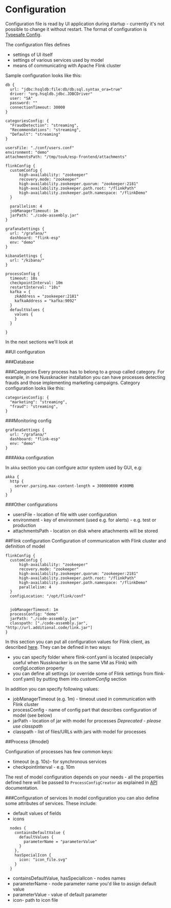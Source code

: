 Configuration
=============

Configuration file is read by UI application during startup - currently it's not possible to change it without restart.
The format of configuration is [Typesafe Config](https://github.com/typesafehub/config).

The configuration files defines
* settings of UI itself
* settings of various services used by model
* means of communicating with Apache Flink cluster

Sample configuration looks like this:
```config
db {
  url: "jdbc:hsqldb:file:db/db;sql.syntax_ora=true"
  driver: "org.hsqldb.jdbc.JDBCDriver"
  user: "SA"
  password: ""
  connectionTimeout: 30000
}

categoriesConfig: {
  "FraudDetection": "streaming",
  "Recommendations": "streaming",
  "Default": "streaming"
}

usersFile: "./conf/users.conf"
environment: "demo"
attachmentsPath: "/tmp/touk/esp-frontend/attachments"

flinkConfig {
  customConfig {
      high-availability: "zookeeper"
      recovery.mode: "zookeeper"
      high-availability.zookeeper.quorum: "zookeeper:2181"
      high-availability.zookeeper.path.root: "/flinkPath"
      high-availability.zookeeper.path.namespace: "/flinkDemo"
  }  

  parallelism: 4
  jobManagerTimeout: 1m
  jarPath: "./code-assembly.jar"
}

grafanaSettings {
  url: "/grafana/"
  dashboard: "flink-esp"
  env: "demo"
}

kibanaSettings {
  url: "/kibana/"
}

processConfig {
  timeout: 10s
  checkpointInterval: 10m
  restartInterval: "10s"
  kafka = {
    zkAddress = "zookeeper:2181"
    kafkaAddress = "kafka:9092"
  }
  defaultValues {
    values {
    }
  }

}

```
In the next sections we'll look at 

##UI configuration

###Database

###Categories
Every process has to belong to a group called category. For example, in one Nussknacker installation you can 
have processes detecting frauds and those implementing marketing campaigns. Category configuration looks like this:
```
categoriesConfig: {
  "marketing": "streaming",
  "fraud": "streaming",
}
```

###Monitoring config
```
grafanaSettings {
  url: "/grafana/"
  dashboard: "flink-esp"
  env: "demo"
}
```

###Akka configuration

In ```akka``` section you can configure actor system used by GUI, e.g:
```
akka {
  http {
    server.parsing.max-content-length = 300000000 #300MB
  }
}

```

###Other configurations

* usersFile - location of file with user configuration
* environment - key of environment (used e.g. for alerts) - e.g. test or production
* attachmentsPath - location on disk where attachments will be stored 

##Flink configuration
Configuration of communication with Flink cluster and definition of model

```
flinkConfig {
  customConfig {
      high-availability: "zookeeper"
      recovery.mode: "zookeeper"
      high-availability.zookeeper.quorum: "zookeeper:2181"
      high-availability.zookeeper.path.root: "/flinkPath"
      high-availability.zookeeper.path.namespace: "/flinkDemo"
      parallelism: 4
  }
  configLocation: "/opt/flink/conf"  
  
  
  jobManagerTimeout: 1m
  processConfig: "demo"
  jarPath: "./code-assembly.jar"
  classpath: ["./code-assembly.jar", "http://url.additional.code/link.jar"]
}
```
In this section you can put all configuration values for Flink client, 
as described [here](https://ci.apache.org/projects/flink/flink-docs-release-{{book.flinkMajorVersion}}/setup/config.html).
They can be defined in two ways:
* you can specify folder where flink-conf.yaml is located (especially useful when Nussknacker is on the same VM as Flink)
  with *configLocation* property
* you can define all settings (or override some of Flink settings from flink-conf.yaml) by putting them into *customConfig* section  

In addition you can specify following values:

* jobManagerTimeout (e.g. 1m) - timeout used in communication with Flink cluster
* processConfig - name of config part that describes configuration of model (see below)
* jarPath - location of jar with model for processes *Deprecated - please use classpath*
* classpath - list of files/URLs with jars with model for processes 

##Process  {#model}

Configuration of processes has few common keys:
*  timeout (e.g. 10s)- for synchronous services
*  checkpointInterval - e.g. 10m

The rest of model configuration depends on your needs - all the properties defined here will be passed to ```ProcessConfigCreator``` as explained in [API](API.md) documentation.

###Configuration of services
In model configuration you can also define some attributes of services. These include:
* default values of fields
* icons

```
  nodes {
    containsDefaultValue {
      defaultValues {
        parameterName = "parameterValue"
      }
    },
    hasSpecialIcon {
      icon: "icon_file.svg"
    }
  }

```
* containsDefaultValue, hasSpecialIcon - nodes names
* parameterName - node parameter name you'd like to assign default value
* parameterValue - value of default parameter
* icon- path to icon file 